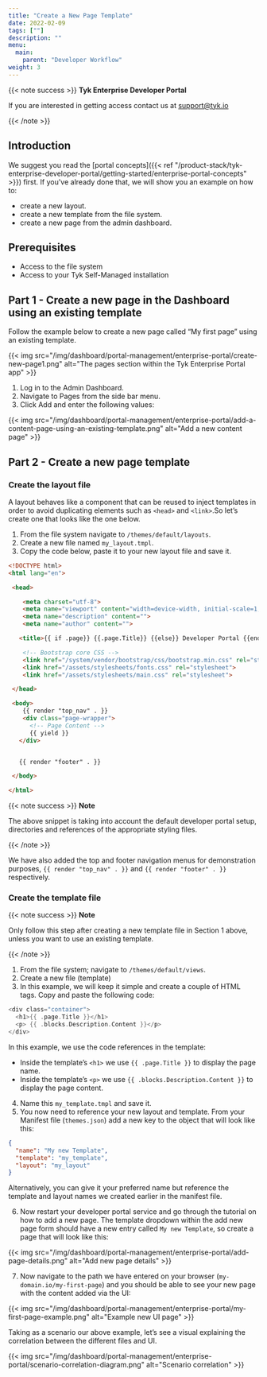```yaml
---
title: "Create a New Page Template"
date: 2022-02-09
tags: [""]
description: ""
menu:
  main:
    parent: "Developer Workflow"
weight: 3
---
```


{{< note success >}}
**Tyk Enterprise Developer Portal**

If you are interested in getting access contact us at [support@tyk.io](<mailto:support@tyk.io?subject=Tyk Enterprise Portal Beta>)

{{< /note >}}

## Introduction

We suggest you read the [portal concepts]({{< ref "/product-stack/tyk-enterprise-developer-portal/getting-started/enterprise-portal-concepts" >}}) first. If you've already done that, we will show you an example on how to:

- create a new layout.
- create a new template from the file system.
- create a new page from the admin dashboard.

## Prerequisites

- Access to the file system
- Access to your Tyk Self-Managed installation

## Part 1 - Create a new page in the Dashboard using an existing template

Follow the example below to create a new page called “My first page” using an existing template.

{{< img src="/img/dashboard/portal-management/enterprise-portal/create-new-page1.png" alt="The pages section within the Tyk Enterprise Portal app" >}}

1. Log in to the Admin Dashboard.
2. Navigate to Pages from the side bar menu.
3. Click Add and enter the following values:

{{< img src="/img/dashboard/portal-management/enterprise-portal/add-a-content-page-using-an-existing-template.png" alt="Add a new content page" >}}

## Part 2 - Create a new page template

### Create the layout file

A layout behaves like a component that can be reused to inject templates in order to avoid duplicating elements such as `<head>` and `<link>`.So let’s create one that looks like the one below.

1. From the file system navigate to `/themes/default/layouts`.
2. Create a new file named `my_layout.tmpl`.
3. Copy the code below, paste it to your new layout file and save it.

```html
<!DOCTYPE html>
<html lang="en">

 <head>

    <meta charset="utf-8">
    <meta name="viewport" content="width=device-width, initial-scale=1, shrink-to-fit=no">
    <meta name="description" content="">
    <meta name="author" content="">

   <title>{{ if .page}} {{.page.Title}} {{else}} Developer Portal {{end}}</title>

    <!-- Bootstrap core CSS -->
    <link href="/system/vendor/bootstrap/css/bootstrap.min.css" rel="stylesheet">
    <link href="/assets/stylesheets/fonts.css" rel="stylesheet">
    <link href="/assets/stylesheets/main.css" rel="stylesheet">

 </head>

 <body>
    {{ render "top_nav" . }}
    <div class="page-wrapper">
      <!-- Page Content -->
      {{ yield }}
   </div>


   {{ render "footer" . }}

 </body>

</html>
```
{{< note success >}}
**Note**

The above snippet is taking into account the default developer portal setup, directories and references of the appropriate styling files.

{{< /note >}}

We have also added the top and footer navigation menus for demonstration purposes, `{{ render "top_nav" . }}` and `{{ render "footer" . }}` respectively.

### Create the template file

{{< note success >}}
**Note**

Only follow this step after creating a new template file in Section 1 above, unless you want to use an existing template.

{{< /note >}}

1. From the file system; navigate to `/themes/default/views`.
2. Create a new file (template)
3. In this example, we will keep it simple and create a couple of HTML tags. Copy and paste the following code:

```go
<div class="container">
  <h1>{{ .page.Title }}</h1>
  <p> {{ .blocks.Description.Content }}</p>
</div>
```
In this example, we use the code references in the template:
- Inside the template’s `<h1>` we use `{{ .page.Title }}` to display the page name.
- Inside the template’s `<p>` we use `{{ .blocks.Description.Content }}` to display the page content.

4. Name this `my_template.tmpl` and save it.
5. You now need to reference your new layout and template. From your Manifest file (`themes.json`) add a new key to the object that will look like this:

```json
{
  "name": "My new Template",
  "template": "my_template",
  "layout": "my_layout"
}
```
Alternatively, you can give it your preferred name but reference the template and layout names we created earlier in the manifest file.

6. Now restart your developer portal service and go through the tutorial on how to add a new page. The template dropdown within the add new page form should have a new entry called `My new Template`, so create a page that will look like this:

{{< img src="/img/dashboard/portal-management/enterprise-portal/add-page-details.png" alt="Add new page details" >}}

7. Now navigate to the path we have entered on your browser (`my-domain.io/my-first-page`) and you should be able to see your new page with the content added via the UI:

{{< img src="/img/dashboard/portal-management/enterprise-portal/my-first-page-example.png" alt="Example new UI page" >}}

Taking as a scenario our above example, let’s see a visual explaining the correlation between the different files and UI.

{{< img src="/img/dashboard/portal-management/enterprise-portal/scenario-correlation-diagram.png" alt="Scenario correlation" >}}
